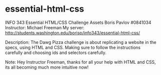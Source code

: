 essential-html-css
==================

INFO 343 Essential HTML/CSS Challenge Assets
Boris Pavlov #0841034
Instructor: Michael Freeman
My server: http://students.washington.edu/borisp/info343/essential-html-css/

Description: The Dawg Pizza challenge is about replicating a website in the 
specs, using HTML and CSS. Making sure to follow the instructions carefully 
and choosing ids and selectors carefully.

Note: Hey Instructor Freeman, thanks for all your help with HTML and CSS,
its all becoming much more intuitive now!

